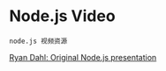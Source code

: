 Node.js Video
===

    node.js 视频资源

[Ryan Dahl: Original Node.js
presentation](https://www.youtube.com/watch?v=ztspvPYybIY) <br/>
